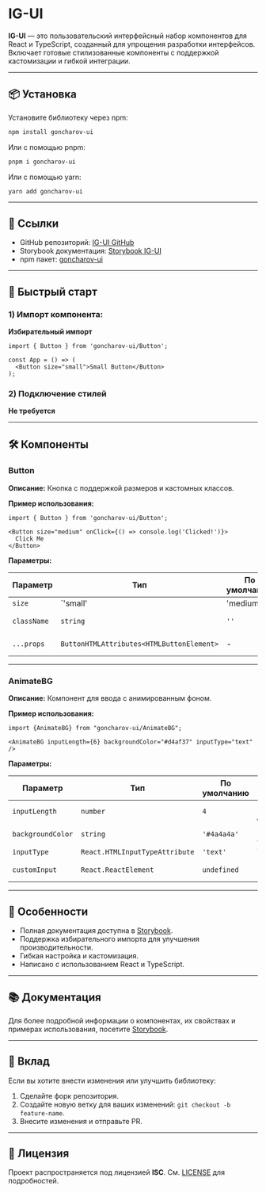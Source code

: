 # IG-UI

**IG-UI** — это пользовательский интерфейсный набор компонентов для React и TypeScript, созданный для упрощения разработки интерфейсов. Включает готовые стилизованные компоненты с поддержкой кастомизации и гибкой интеграции.

---

## 📦 Установка

Установите библиотеку через npm:

```bash
npm install goncharov-ui
```

Или с помощью pnpm:

```bash
pnpm i goncharov-ui
```

Или с помощью yarn:

```bash
yarn add goncharov-ui
```

---

## 🔗 Ссылки
- GitHub репозиторий: [IG-UI GitHub](https://github.com/IlyaGoncharovY/ig-ui)
- Storybook документация: [Storybook IG-UI](https://ilyagoncharovy.github.io/ig-ui/)
- npm пакет: [goncharov-ui](https://www.npmjs.com/package/goncharov-ui)

---

## 🚀 Быстрый старт

### 1) Импорт компонента:

 **Избирательный импорт**

```tsx
import { Button } from 'goncharov-ui/Button';

const App = () => (
  <Button size="small">Small Button</Button>
);
```

### 2) Подключение стилей

 **Не требуется**

---

## 🛠️ Компоненты
### Button
**Описание:** Кнопка с поддержкой размеров и кастомных классов.

**Пример использования:**
```tsx
import { Button } from 'goncharov-ui/Button';

<Button size="medium" onClick={() => console.log('Clicked!')}>
  Click Me
</Button>
```
**Параметры:**

| Параметр     | Тип                           | По умолчанию | Описание                           |
|--------------|-------------------------------|--------------|------------------------------------|
| `size`       | `'small' | 'medium' | 'large'` | `'medium'`  | Размер кнопки                     |
| `className`  | `string`                      | `''`         | Дополнительные CSS классы         |
| `...props`   | `ButtonHTMLAttributes<HTMLButtonElement>` | - | Дополнительные свойства кнопки |

---

### AnimateBG
**Описание:** Компонент для ввода с анимированным фоном.

**Пример использования:**
```tsx
import {AnimateBG} from "goncharov-ui/AnimateBG";

<AnimateBG inputLength={6} backgroundColor="#d4af37" inputType="text" />
```
**Параметры:**

| Параметр     | Тип                           | По умолчанию | Описание                           |
|--------------|-------------------------------|--------------|------------------------------------|
| `inputLength`       | `number` | `4`  | Максимальная длина ввода                     |
| `backgroundColor`  | `string`                      | `'#4a4a4a'`         | Цвет фона анимации         |
| `inputType`   | `React.HTMLInputTypeAttribute` | `'text'` | Тип инпута |
| `customInput`   | `React.ReactElement` | `undefined` | Пользовательский компонент ввода |

---

## 🌟 Особенности
- Полная документация доступна в [Storybook](https://ilyagoncharovy.github.io/ig-ui/).
- Поддержка избирательного импорта для улучшения производительности.
- Гибкая настройка и кастомизация.
- Написано с использованием React и TypeScript.

---

## 📚 Документация
Для более подробной информации о компонентах, их свойствах и примерах использования, посетите [Storybook](https://ilyagoncharovy.github.io/ig-ui/).

---

## 🤝 Вклад
Если вы хотите внести изменения или улучшить библиотеку:

1) Сделайте форк репозитория.
2) Создайте новую ветку для ваших изменений: `git checkout -b feature-name`.
3) Внесите изменения и отправьте PR.

---

## 📝 Лицензия
Проект распространяется под лицензией **ISC**. См. [LICENSE]() для подробностей.
